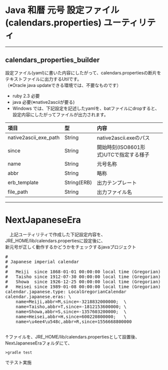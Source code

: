 # Java 和暦 元号 設定ファイル(calendars.properties) ユーティリティ

---

## calendars_properties_builder
 設定ファイル(yaml)に書いた内容にしたがって、calendars.propertiesの断片をテキストファイルに出力するUtilです。  
 （※Oracle java updateできる環境では、不要なものです）
 
 * ruby 2.3 必要
 * java 必要(※native2asciiが要る)
 * Windows では、下記設定を記述したyamlを、batファイルにdropすると、設定内容にしたがってファイルが出力されます。

| 項目 | 型 | 内容 |
|:-----------|:------------|:------------|
|native2ascii_exe_path|String|native2ascii.exeのパス|
|since|String|開始時刻(ISO8601形式)UTCで指定する様子|
|name|String|元号名称|
|abbr|String|略称|
|erb_template|String(ERB)|出力テンプレート|
|file_path|String|出力ファイル名|
 
---
 
# NextJapaneseEra
　上記ユーティリティで作成した下記設定内容を、JRE_HOME/lib/calendars.propertiesに設定後に、  
新元号が正しく動作するかどうかをチェックするjavaプロジェクト

<pre>
#
# Japanese imperial calendar
#
#   Meiji  since 1868-01-01 00:00:00 local time (Gregorian)
#   Taisho since 1912-07-30 00:00:00 local time (Gregorian)
#   Showa  since 1926-12-25 00:00:00 local time (Gregorian)
#   Heisei since 1989-01-08 00:00:00 local time (Gregorian)
calendar.japanese.type: LocalGregorianCalendar
calendar.japanese.eras: \
	name=Meiji,abbr=M,since=-3218832000000;  \
	name=Taisho,abbr=T,since=-1812153600000; \
	name=Showa,abbr=S,since=-1357603200000;  \
	name=Heisei,abbr=H,since=600220800000;   \
	name=\u4ee4\u548c,abbr=R,since=1556668800000

</pre>

↑ファイルを、JRE_HOME/lib/calendars.propertiesとして設置後、
NextJapaneseEraフォルダにて、

```
>gradle test
```

でテスト実施